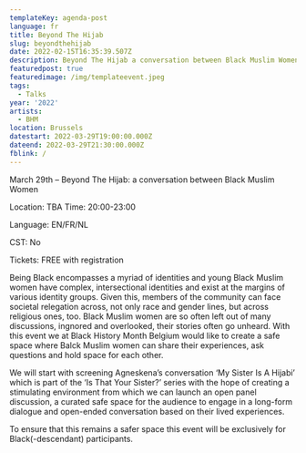 ```yaml
---
templateKey: agenda-post
language: fr
title: Beyond The Hijab
slug: beyondthehijab
date: 2022-02-15T16:35:39.507Z
description: Beyond The Hijab a conversation between Black Muslim Women
featuredpost: true
featuredimage: /img/templateevent.jpeg
tags:
  - Talks
year: '2022'
artists:
  - BHM
location: Brussels
datestart: 2022-03-29T19:00:00.000Z
dateend: 2022-03-29T21:30:00.000Z
fblink: /
---
```


March 29th – Beyond The Hijab: a conversation between Black Muslim Women

Location: TBA
Time: 20:00-23:00

Language: EN/FR/NL

CST: No

Tickets: FREE with registration

Being Black encompasses a myriad of identities and young Black Muslim women have complex, intersectional identities and exist at the margins of various identity groups. Given this, members of the community can face societal relegation across, not only race and gender lines, but across religious ones, too. Black Muslim women are so often left out of many discussions, ingnored and overlooked, their stories often go unheard.
With this event we at Black History Month Belgium would like to create a safe space where Balck Muslim women can share their experiences, ask questions and hold space for each other.

We will start with screening Agneskena’s conversation ‘My Sister Is A Hijabi’ which is part of the ‘Is That Your Sister?’ series with the hope of creating a stimulating environment from which we can launch an open panel discussion, a curated safe space for the audience to engage in a long-form dialogue and open-ended conversation based on their lived experiences.

To ensure that this remains a safer space this event will be exclusively for Black(-descendant) participants.
